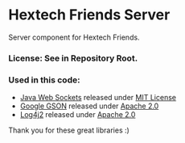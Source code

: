 # Hextech Friends Server

Server component for Hextech Friends.

### License: See in Repository Root.

### Used in this code:

- [Java Web Sockets](https://github.com/TooTallNate/Java-WebSocket) released under [MIT License](https://github.com/TooTallNate/Java-WebSocket/blob/master/LICENSE)
- [Google GSON](https://github.com/google/gson) released under [Apache 2.0](https://github.com/google/gson/blob/master/LICENSE)
- [Log4j2](https://logging.apache.org/log4j/2.0/index.html) released under [Apache 2.0](https://logging.apache.org/log4j/2.0/license.html)

Thank you for these great libraries :) 